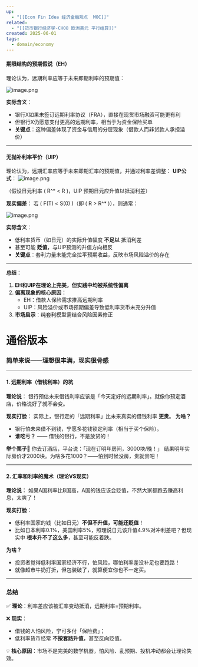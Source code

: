 ```yaml
---
up:
  - "[[Econ Fin Idea 经济金融观点  MOC]]"
related:
  - "[[货币银行经济学-CH08 欧洲美元 平行结算]]"
created: 2025-06-01
tags:
  - domain/economy
---
```





#### **期限结构的预期假说（EH）**
理论认为，远期利率应等于未来即期利率的预期值：

![image.png](https://s1.vika.cn/space/2025/06/01/bbba910f8ffb4042a23986853a422a5a)


**实际含义**：
- 银行X如果未签订远期利率协议（FRA），直接在现货市场融资可能更有利
- 但银行X仍愿意支付更高的远期利率，相当于为资金保险买单
- **关键点**：这种偏差体现了资金与信用的分层现象（借款人而非贷款人承担溢价）

---

#### **无抛补利率平价（UIP）**

理论认为，远期汇率应等于未来即期汇率的预期值，并通过利率差调整：
**UIP公式**：
![image.png](https://s1.vika.cn/space/2025/06/01/7c168d0a26874098874628b0ef2b4c96)


（假设日元利率 \( R^* < R \)，UIP 预期日元应升值以抵消利差）

**现实偏差**：
若 \( F(T) < S(0) \)（即 \( R > R^* \)），则通常：

![image.png](https://s1.vika.cn/space/2025/06/01/66095403246d45a0a8908facb9f79688)


**实际含义**：
- 低利率货币（如日元）的实际升值幅度 **不足以** 抵消利差
- 甚至可能 **贬值**，与UIP预测的升值方向相反
- **关键点**：套利力量未能完全拉平预期收益，反映市场风险溢价的存在

---

**总结**：
1. **EH和UIP在理论上完美，但实践中均被系统性偏离**
2. **偏离现象的核心原因**：
   - EH：借款人保险需求推高远期利率
   - UIP：风险溢价或市场预期偏差导致低利率货币未充分升值
1. **市场启示**：纯套利模型需结合风险因素修正


# 通俗版本


### **简单来说——理想很丰满，现实很骨感**

---

#### **1. 远期利率（借钱利率）的坑**
**理论说**：
银行预估未来借钱利率应该是「今天定好的远期利率」。就像你预定酒店，价格说好了就不会变。

**现实打脸**：
实际上，银行定的「远期利率」比未来真实的借钱利率 **更贵**。
**为啥？**
- 银行怕未来借不到钱，宁愿多花钱锁定利率（相当于买个保险）。
- **谁吃亏？** —— 借钱的银行，不是放贷的！

**举个栗子🌰**
你去订酒店，平台说：「现在订明年房间，3000块/晚！」
结果明年实际房价才2000块。为啥多花1000？——怕到时候没房，贵就贵吧！

---

#### **2. 汇率和利率的魔术（理论VS现实）**
**理论说**：
如果A国利率比B国高，A国的钱应该会贬值，不然大家都跑去赚高利息，太爽了！

**现实打脸**：
- 低利率国家的钱（比如日元）**不但不升值，可能还贬值**！
- 比如日本利率0.1%，美国利率5%，照理说日元该升值4.9%对冲利差吧？但现实中 **根本升不了这么多**，甚至可能反着跌。

**为啥？**
- 投资者觉得低利率国家经济不行，怕风险，哪怕利率差没补足也要跑路！
- 就像超市牛奶打折，但包装破了，就算便宜你也不一定买。

---

### **总结**
✅ **理论**：利率差应该被汇率变动抵消，远期利率=预期利率。

❌ **现实**：
- 借钱的人怕风险，宁可多付「保险费」；
- 低利率货币经常 **不按套路升值**，甚至反向贬值。

💡 **核心原因**：市场不是完美的数学机器，怕风险、乱预期、投机冲动都会让理论失效。

